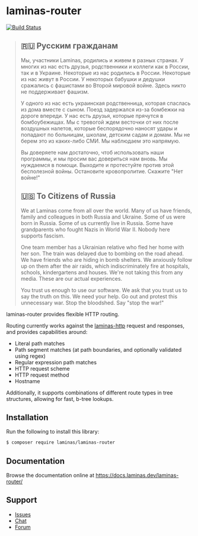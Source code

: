# laminas-router

[![Build Status](https://github.com/laminas/laminas-router/workflows/Continuous%20Integration/badge.svg)](https://github.com/laminas/laminas-router/actions?query=workflow%3A"Continuous+Integration")

> ## 🇷🇺 Русским гражданам
> 
> Мы, участники Laminas, родились и живем в разных странах. У многих из нас есть друзья, родственники и коллеги как в России, так и в Украине. Некоторые из нас родились в России. Некоторые из нас живут в России. У некоторых бабушки и дедушки сражались с фашистами во Второй мировой войне. Здесь никто не поддерживает фашизм.
> 
> У одного из нас есть украинская родственница, которая спаслась из дома вместе с сыном. Поезд задержался из-за бомбежки на дороге впереди. У нас есть друзья, которые прячутся в бомбоубежищах. Мы с тревогой ждем весточки от них после воздушных налетов, которые беспорядочно наносят удары и попадают по больницам, школам, детским садам и домам. Мы не берем это из каких-либо СМИ. Мы наблюдаем это напрямую.
> 
> Вы доверяете нам достаточно, чтоб использовать наши программы, и мы просим вас довериться нам вновь. Мы нуждаемся в помощи. Выходите и протестуйте против этой бесполезной войны. Остановите кровопролитие. Скажите "Нет войне!"
> 
> ## 🇺🇸 To Citizens of Russia
> 
> We at Laminas come from all over the world. Many of us have friends, family and colleagues in both Russia and Ukraine. Some of us were born in Russia. Some of us currently live in Russia. Some have grandparents who fought Nazis in World War II. Nobody here supports fascism.
> 
> One team member has a Ukrainian relative who fled her home with her son. The train was delayed due to bombing on the road ahead. We have friends who are hiding in bomb shelters. We anxiously follow up on them after the air raids, which indiscriminately fire at hospitals, schools, kindergartens and houses. We're not taking this from any media. These are our actual experiences.
> 
> You trust us enough to use our software. We ask that you trust us to say the truth on this. We need your help. Go out and protest this unnecessary war. Stop the bloodshed. Say "stop the war!"

laminas-router provides flexible HTTP routing.

Routing currently works against the [laminas-http](https://github.com/laminas/laminas-http)
request and responses, and provides capabilities around:

- Literal path matches
- Path segment matches (at path boundaries, and optionally validated using regex)
- Regular expression path matches
- HTTP request scheme
- HTTP request method
- Hostname

Additionally, it supports combinations of different route types in tree
structures, allowing for fast, b-tree lookups.

## Installation

Run the following to install this library:

```bash
$ composer require laminas/laminas-router
```

## Documentation

Browse the documentation online at https://docs.laminas.dev/laminas-router/

## Support

* [Issues](https://github.com/laminas/laminas-router/issues/)
* [Chat](https://laminas.dev/chat/)
* [Forum](https://discourse.laminas.dev/)
